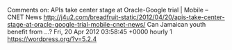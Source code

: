 Comments on: APIs take center stage at Oracle-Google trial | Mobile – CNET News http://j4u2.com/breadfruit-static/2012/04/20/apis-take-center-stage-at-oracle-google-trial-mobile-cnet-news/ Can Jamaican youth benefit from ...? Fri, 20 Apr 2012 03:58:45 +0000  hourly   1  https://wordpress.org/?v=5.2.4